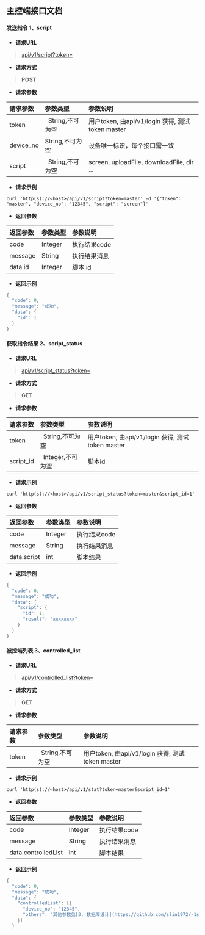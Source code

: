 ## 主控端接口文档 ##

#### 发送指令 1、script 

- **请求URL**
> [api/v1/script?token=<token>](#)

- **请求方式** 
>**POST**

- **请求参数**

| 请求参数      |     参数类型 |   参数说明   | 
| :-------- | :--------| :------ | 
| token|   String,不可为空|  用户token, 由api/v1/login 获得, 测试token master|
| device_no|   String,不可为空|  设备唯一标识，每个接口需一致| 
| script|   String,不可为空|  screen, uploadFile, downloadFile, dir ...| 
- **请求示例**
>    
```shell 
curl 'http(s)://<host>/api/v1/script?token=master' -d '{"token": "master", "device_no": "12345", "script": "screen"}'
```

- **返回参数**

| 返回参数      |     参数类型 |   参数说明   | 
| :-------- | :--------| :------ | 
| code|   Integer|  执行结果code| 
| message|   String|  执行结果消息|
| data.id |Integer| 脚本 id|

- **返回示例**
>    
```java 
{
  "code": 0,
  "message": "成功",
  "data": {
    "id": 1
  }
}
```

#### 获取指令结果 2、script_status

- **请求URL**
> [api/v1/script_status?token=<token>](#)

- **请求方式** 
>**GET**

- **请求参数**

| 请求参数      |     参数类型 |   参数说明   | 
| :-------- | :--------| :------ | 
| token|   String,不可为空|  用户token, 由api/v1/login 获得, 测试token master|
| script_id|   Integer,不可为空|  脚本id| 
- **请求示例**
>    
```shell 
curl 'http(s)://<host>/api/v1/script_status?token=master&script_id=1'
```

- **返回参数**

| 返回参数      |     参数类型 |   参数说明   | 
| :-------- | :--------| :------ | 
| code|   Integer|  执行结果code| 
| message|   String|  执行结果消息|
| data.script |int| 脚本结果|

- **返回示例**
>    
```java 
{
  "code": 0,
  "message": "成功",
  "data": {
    "script": {
      "id": 1,
      "result": "xxxxxxxx"
    }
  }
}
```


#### 被控端列表 3、controlled_list

- **请求URL**
> [api/v1/controlled_list?token=<token>](#)

- **请求方式** 
>**GET**

- **请求参数**

| 请求参数      |     参数类型 |   参数说明   | 
| :-------- | :--------| :------ | 
| token|   String,不可为空|  用户token, 由api/v1/login 获得, 测试token master|
- **请求示例**
>    
```shell 
curl 'http(s)://<host>/api/v1/stat?token=master&script_id=1'
```

- **返回参数**

| 返回参数      |     参数类型 |   参数说明   | 
| :-------- | :--------| :------ | 
| code|   Integer|  执行结果code| 
| message|   String|  执行结果消息|
| data.controlledList |int| 脚本结果|

- **返回示例**
>    
```java 
{
  "code": 0,
  "message": "成功",
  "data": {
    "controlledList": [{
      "device_no": "12345",
      "others": "其他参数见[3. 数据库设计](https://github.com/slin1972/-1s/blob/master/doc/数据库设计.md) "
    }]
  }

